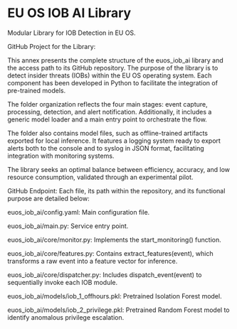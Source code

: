 # EU OS IOB AI Library

Modular Library for IOB Detection in EU OS.

GitHub Project for the Library:

This annex presents the complete structure of the euos_iob_ai library and the access path to its GitHub repository. The purpose of the library is to detect insider threats (IOBs) within the EU OS operating system. Each component has been developed in Python to facilitate the integration of pre-trained models.

The folder organization reflects the four main stages: event capture, processing, detection, and alert notification. Additionally, it includes a generic model loader and a main entry point to orchestrate the flow.

The folder also contains model files, such as offline-trained artifacts exported for local inference. It features a logging system ready to export alerts both to the console and to syslog in JSON format, facilitating integration with monitoring systems.

The library seeks an optimal balance between efficiency, accuracy, and low resource consumption, validated through an experimental pilot.

GitHub Endpoint:
Each file, its path within the repository, and its functional purpose are detailed below:

euos_iob_ai/config.yaml: Main configuration file.

euos_iob_ai/main.py: Service entry point.

euos_iob_ai/core/monitor.py: Implements the start_monitoring() function.

euos_iob_ai/core/features.py: Contains extract_features(event), which transforms a raw event into a feature vector for inference.

euos_iob_ai/core/dispatcher.py: Includes dispatch_event(event) to sequentially invoke each IOB module.

euos_iob_ai/models/iob_1_offhours.pkl: Pretrained Isolation Forest model.

euos_iob_ai/models/iob_2_privilege.pkl: Pretrained Random Forest model to identify anomalous privilege escalation.
